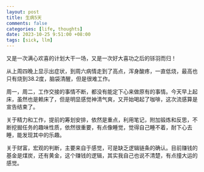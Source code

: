```yaml
---
layout: post
title: 生病5天
comments: false
categories: [life, thoughts]
date: 2023-10-25 9:51:00 +08:00
tags: [sick, llm]
---
```


又是一次满心欢喜的计划大干一场，又是一次好大喜功之后的铩羽而归！

从上周四晚上显示出症状，到周六病情走到了高点，浑身酸疼，一直低烧，最高也只有烧到38.2度，脑袋清醒，但是很难工作。

周一，周二，工作交接的事情不断，都没有能定下心来做原有的事情。今天早上起床，虽然也是赖床了，但是明显感觉神清气爽，又开始喝起了咖啡，这次流感算是宣告结束了。

关于精力和工作，提前的筹划安排，依然是重点，利用笔记，附加锻炼和反思，不断挖掘任务的趣味性质，依然很重要，有点像睡觉，觉得自己睡不着，耐下心去睡，能发现其中的乐趣。

关于财富，宏观的判断，主要来自于感觉，可是缺乏逻辑链条的确认。目前赚钱的基金是煤炭，还有黄金，这个赚钱的逻辑，其实我自己也说不清楚，有点撞大运的感觉。




